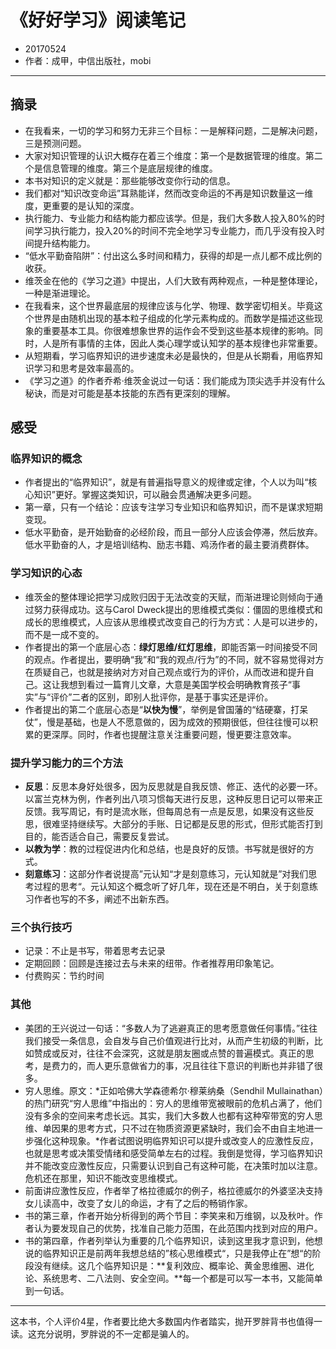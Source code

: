 # 《好好学习》阅读笔记


- 20170524
- 作者：成甲，中信出版社，mobi

---

## 摘录

- 在我看来，一切的学习和努力无非三个目标：一是解释问题，二是解决问题，三是预测问题。
- 大家对知识管理的认识大概存在着三个维度：第一个是数据管理的维度。第二个是信息管理的维度。第三个是底层规律的维度。
- 本书对知识的定义就是：那些能够改变你行动的信息。
- 我们都对“知识改变命运”耳熟能详，然而改变命运的不再是知识数量这一维度，更重要的是认知的深度。
- 执行能力、专业能力和结构能力都应该学。但是，我们大多数人投入80%的时间学习执行能力，投入20%的时间不完全地学习专业能力，而几乎没有投入时间提升结构能力。
- “低水平勤奋陷阱”：付出这么多时间和精力，获得的却是一点儿都不成比例的收获。
- 维茨金在他的《学习之道》中提出，人们大致有两种观点，一种是整体理论，一种是渐进理论。
- 在我看来，这个世界最底层的规律应该与化学、物理、数学密切相关。毕竟这个世界是由随机出现的基本粒子组成的化学元素构成的。而数学是描述这些现象的重要基本工具。你很难想象世界的运作会不受到这些基本规律的影响。同时，人是所有事情的主体，因此人类心理学或认知学的基本规律也非常重要。
- 从短期看，学习临界知识的进步速度未必是最快的，但是从长期看，用临界知识学习和思考是效率最高的。
- 《学习之道》的作者乔希·维茨金说过一句话：我们能成为顶尖选手并没有什么秘诀，而是对可能是基本技能的东西有更深刻的理解。

## 感受

### 临界知识的概念

- 作者提出的“临界知识”，就是有普遍指导意义的规律或定律，个人以为叫“核心知识”更好。掌握这类知识，可以融会贯通解决更多问题。
- 第一章，只有一个结论：应该专注学习专业知识和临界知识，而不是谋求短期变现。
- 低水平勤奋，是开始勤奋的必经阶段，而且一部分人应该会停滞，然后放弃。低水平勤奋的人，才是培训结构、励志书籍、鸡汤作者的最主要消费群体。

### 学习知识的心态

- 维茨金的整体理论把学习成败归因于无法改变的天赋，而渐进理论则倾向于通过努力获得成功。这与Carol Dweck提出的思维模式类似：僵固的思维模式和成长的思维模式，人应该从思维模式改变自己的行为方式：人是可以进步的，而不是一成不变的。
- 作者提出的第一个底层心态：**绿灯思维/红灯思维**，即能否第一时间接受不同的观点。作者提出，要明确“我”和“我的观点/行为”的不同，就不容易觉得对方在质疑自己，也就是接纳对方对自己观点或行为的评价，从而改进和提升自己。这让我想到看过一篇育儿文章，大意是美国学校会明确教育孩子“事实”与“评价”二者的区别，即别人批评你，是基于事实还是评价。
- 作者提出的第二个底层心态是“**以快为慢**”，举例是曾国藩的“结硬寨，打呆仗”，慢是基础，也是人不愿意做的，因为成效的预期很低，但往往慢可以积累的更深厚。同时，作者也提醒注意关注重要问题，慢更要注意效率。


### 提升学习能力的三个方法

- **反思**：反思本身好处很多，因为反思就是自我反馈、修正、迭代的必要一环。以富兰克林为例，作者列出八项习惯每天进行反思，这种反思日记可以带来正反馈。我写周记，有时是流水账，但每周总有一点是反思，如果没有这些反思，很难坚持继续写。大部分的手账、日记都是反思的形式，但形式能否打到目的，能否适合自己，需要反复尝试。
- **以教为学**：教的过程促进内化和总结，也是良好的反馈。书写就是很好的方式。
- **刻意练习**：这部分作者说提高”元认知“才是刻意练习，元认知就是”对我们思考过程的思考“。元认知这个概念听了好几年，现在还是不明白，关于刻意练习作者也写的不多，阐述不出新东西。

### 三个执行技巧

- 记录：不止是书写，带着思考去记录
- 定期回顾：回顾是连接过去与未来的纽带。作者推荐用印象笔记。
- 付费购买：节约时间

### 其他

- 美团的王兴说过一句话：“多数人为了逃避真正的思考愿意做任何事情。”往往我们接受一条信息，会自发与自己价值观进行比对，从而产生初级的判断，比如赞成或反对，往往不会深究，这就是朋友圈或点赞的普遍模式。真正的思考，是费力的，而人更乐意做省力的事，况且往往下意识的判断也并非错了很多。
- 穷人思维。原文：*正如哈佛大学森德希尔·穆莱纳桑（Sendhil Mullainathan）的热门研究“穷人思维”中指出的：穷人的思维带宽被眼前的危机占满了，他们没有多余的空间来考虑长远。其实，我们大多数人也都有这种窄带宽的穷人思维、单因果的思考方式，只不过在物质资源更紧缺时，我们会不由自主地进一步强化这种现象。*作者试图说明临界知识可以提升或改变人的应激性反应，也就是思考或决策受情绪和感受简单左右的过程。我倒是觉得，学习临界知识并不能改变应激性反应，只需要认识到自己有这种可能，在决策时加以注意。危机还在那里，知识不能改变思维模式。
- 前面讲应激性反应，作者举了格拉德威尔的例子，格拉德威尔的外婆坚决支持女儿读高中，改变了女儿的命运，才有了之后的畅销作家。
- 书的第三章，作者开始分析得到的两个节目：李笑来和万维钢，以及秋叶。作者认为要发现自己的优势，找准自己能力范围，在此范围内找到对应的用户。
- 书的第四章，作者列举认为重要的几个临界知识，读到这里我才意识到，他想说的临界知识正是前两年我想总结的”核心思维模式“，只是我停止在”想“的阶段没有继续。这几个临界知识是：**复利效应、概率论、黄金思维圈、进化论、系统思考、二八法则、安全空间。**每一个都是可以写一本书，又能简单到一句话。

---

这本书，个人评价4星，作者要比绝大多数国内作者踏实，抛开罗胖背书也值得一读。这充分说明，罗胖说的不一定都是骗人的。